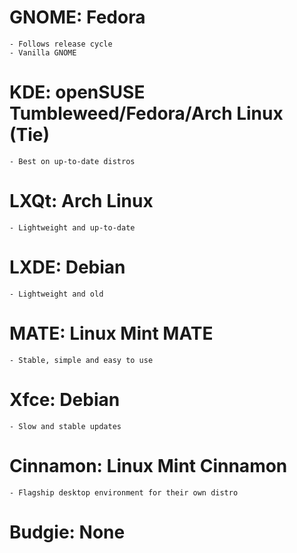 # GNOME: Fedora
    - Follows release cycle
    - Vanilla GNOME
    
# KDE: openSUSE Tumbleweed/Fedora/Arch Linux (Tie)
    - Best on up-to-date distros
    
# LXQt: Arch Linux
    - Lightweight and up-to-date
    
# LXDE: Debian
    - Lightweight and old
    
# MATE: Linux Mint MATE
    - Stable, simple and easy to use
    
# Xfce: Debian
    - Slow and stable updates
    
# Cinnamon: Linux Mint Cinnamon
    - Flagship desktop environment for their own distro
    
# Budgie: None

